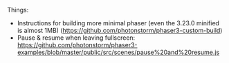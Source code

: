 
Things:
  - Instructions for building more minimal phaser (even the 3.23.0 minified is almost 1MB)
    (https://github.com/photonstorm/phaser3-custom-build)
  - Pause & resume when leaving fullscreen: https://github.com/photonstorm/phaser3-examples/blob/master/public/src/scenes/pause%20and%20resume.js
  